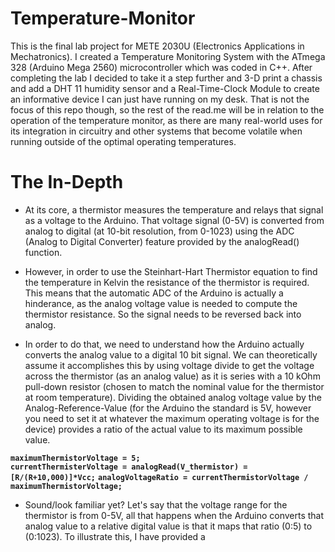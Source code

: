# Temperature-Monitor
This is the final lab project for METE 2030U (Electronics Applications in Mechatronics). I created a Temperature Monitoring System with the ATmega 328 (Arduino Mega 2560) microcontroller which was coded in C++. After completing the lab I decided to take it a step further and 3-D print a chassis and add a DHT 11 humidity sensor and a Real-Time-Clock Module to create an informative device I can just have running on my desk. That is not the focus of this repo though, so the rest of the read.me will be in relation to the operation of the temperature monitor, as there are many real-world uses for its integration in circuitry and other systems that become volatile when running outside of the optimal operating temperatures.

# The In-Depth
 - At its core, a thermistor measures the temperature and relays that signal as a voltage to the Arduino. That voltage signal (0-5V) is converted from analog to digital (at 10-bit resolution, from 0-1023) using the ADC (Analog to Digital Converter) feature provided by the analogRead() function.

- However, in order to use the Steinhart-Hart Thermistor equation to find the temperature in Kelvin the resistance of the thermistor is required. This means that the automatic ADC of the Arduino is actually a hinderance, as the analog voltage value is needed to compute the thermistor resistance. So the signal needs to be reversed back into analog.

- In order to do that, we need to understand how the Arduino actually converts the analog value to a digital 10 bit signal. We can theoretically assume it accomplishes this by using voltage divide to get the voltage across the thermistor (as an analog value) as it is series with a 10 kOhm pull-down resistor (chosen to match the nominal value for the thermistor at room temperature). Dividing the obtained analog voltage value by the Analog-Reference-Value (for the Arduino the standard is 5V, however you need to set it at whatever the maximum operating voltage is for the device) provides a ratio of the actual value to its maximum possible value.

**` maximumThermistorVoltage = 5; `**  
**` currentThermisterVoltage = analogRead(V_thermistor) = [R/(R+10,000)]*Vcc; `**
**` analogVoltageRatio = currentThermistorVoltage / maximumThermistorVoltage; `**

- Sound/look familiar yet? Let's say that the voltage range for the thermistor is from 0-5V, all that happens when the Arduino converts that analog value to a relative digital value is that it maps that ratio (0:5) to (0:1023). To illustrate this, I have provided a 
